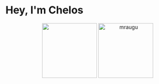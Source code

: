  <h1>Hey, I'm Chelos</h1>
 <p align="center">
   <img height="150px" src="https://github-readme-stats.vercel.app/api?username=chanios&show_icons=true&count_private=true&theme=tokyonight" />&nbsp;<img height="150px" src="https://github-readme-stats.vercel.app/api/top-langs/?username=chanios&layout=compact&count_private=true&theme=tokyonight" alt="mraugu" />
</p>
